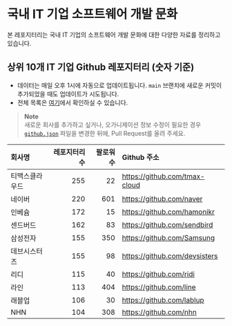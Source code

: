 # 국내 IT 기업 소프트웨어 개발 문화
본 레포지터리는 국내 IT 기업의 소프트웨어 개발 문화에 대한 다양한 자료를 정리하고 있습니다.

## 상위 10개 IT 기업 Github 레포지터리 (숫자 기준)

- 데이터는 매일 오후 1시에 자동으로 업데이트됩니다. `main` 브랜치에 새로운 커밋이 추가되었을 때도 업데이트가 시도됩니다.
- 전체 목록은 [여기](./github.md)에서 확인하실 수 있습니다.

> **Note**<br />
> 새로운 회사를 추가하고 싶거나, 오가니제이션 정보 수정이 필요한 경우 [`github.json`](./github.json) 파일을 변경한 뒤에, Pull Request를 올려 주세요.

<!-- MARKDOWN_TABLE(GITHUB): START -->

| **회사명** | **레포지터리 수** | **팔로워 수** | **Github 주소** |
|:---|---:|---:|:---|
| 티맥스클라우드 | 255 | 22 | https://github.com/tmax-cloud |
| 네이버 | 220 | 601 | https://github.com/naver |
| 인베슘 | 172 | 15 | https://github.com/hamonikr |
| 센드버드 | 162 | 83 | https://github.com/sendbird |
| 삼성전자 | 155 | 350 | https://github.com/Samsung |
| 데브시스터즈 | 155 | 98 | https://github.com/devsisters |
| 리디 | 115 | 40 | https://github.com/ridi |
| 라인 | 113 | 404 | https://github.com/line |
| 래블업 | 106 | 30 | https://github.com/lablup |
| NHN | 104 | 308 | https://github.com/nhn |

<!-- MARKDOWN_TABLE(GITHUB): END -->
